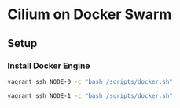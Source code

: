 # Cilium on Docker Swarm

## Setup

### Install Docker Engine

```bash
vagrant ssh NODE-0 -c "bash /scripts/docker.sh"

vagrant ssh NODE-1 -c "bash /scripts/docker.sh"
```
